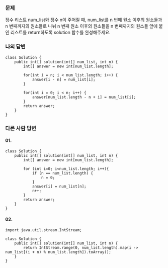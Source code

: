 ### 문제
정수 리스트 num_list와 정수 n이 주어질 때, 
num_list를 n 번째 원소 이후의 원소들과 n 번째까지의 원소들로 나눠 
n 번째 원소 이후의 원소들을 n 번째까지의 원소들 앞에 붙인 리스트를 return하도록 solution 함수를 완성해주세요.

### 나의 답변
```
class Solution {
    public int[] solution(int[] num_list, int n) {
        int[] answer = new int[num_list.length];
        
        for(int i = n; i < num_list.length; i++) {
            answer[i - n] = num_list[i];
        }
        
        for(int i = 0; i < n; i++) {
            answer[num_list.length - n + i] = num_list[i];
        }
        return answer;
    }
}
```

### 다른 사람 답변
#### 01.
```
class Solution {
    public int[] solution(int[] num_list, int n) {
        int[] answer = new int[num_list.length];

        for (int i=0; i<num_list.length; i++){
            if (n == num_list.length) {
                n = 0;
            }
            answer[i] = num_list[n];
            n++;
        }
        return answer;
    }
}
```

#### 02.
```
import java.util.stream.IntStream;

class Solution {
    public int[] solution(int[] num_list, int n) {
        return IntStream.range(0, num_list.length).map(i -> num_list[(i + n) % num_list.length]).toArray();
    }
}
```
